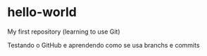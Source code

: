 # hello-world
My first repository (learning to use Git)

Testando o GitHub e aprendendo como se usa branchs e commits
